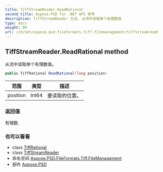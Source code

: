```yaml
---
title: TiffStreamReader.ReadRational
second_title: Aspose.PSD for .NET API 参考
description: TiffStreamReader 方法. 从流中读取单个有理数值
type: docs
weight: 90
url: /zh/net/aspose.psd.fileformats.tiff.filemanagement/tiffstreamreader/readrational/
---
```

## TiffStreamReader.ReadRational method

从流中读取单个有理数值。

```csharp
public TiffRational ReadRational(long position)
```

| 范围 | 类型 | 描述 |
| --- | --- | --- |
| position | Int64 | 要读取的位置。 |

### 返回值

有理数.

### 也可以看看

* class [TiffRational](../../../aspose.psd.fileformats.tiff/tiffrational/)
* class [TiffStreamReader](../)
* 命名空间 [Aspose.PSD.FileFormats.Tiff.FileManagement](../../tiffstreamreader/)
* 部件 [Aspose.PSD](../../../)



